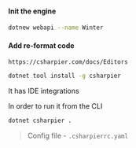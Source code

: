 ﻿#### Init the engine

```bash
dotnew webapi --name Winter
```

#### Add re-format code

`https://csharpier.com/docs/Editors`

```bash
dotnet tool install -g csharpier
```

It has IDE integrations

In order to run it from the CLI

```bash
dotnet csharpier .
```

> Config file - `.csharpierrc.yaml`
 